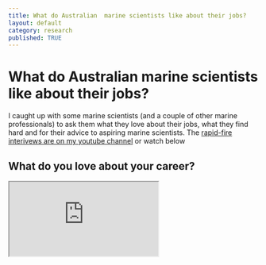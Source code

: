 ```yaml
---
title: What do Australian  marine scientists like about their jobs? 
layout: default
category: research
published: TRUE
---
```


# What do Australian  marine scientists like about their jobs? 

I caught up with some marine scientists (and a couple of other marine professionals) to ask them what they love about their jobs, what they find hard and for their advice to aspiring marine scientists. The [rapid-fire interivews are on my youtube channel](https://www.youtube.com/playlist?list=PLQLsLYsN0bBz84wKxSo0nrVl3v0dGe-8O) or watch below

## What do you love about your career? 

<iframe src="https://www.youtube.com/embed/sw8LAf9HwQA" data-external="1">

## What do you find hard about your career? 

<iframe src="https://www.youtube.com/embed/p4HxONLep7M" data-external="1">

## What's your advice to aspiring marine scientists? 

<iframe src="https://www.youtube.com/embed/9Lw44JPeLT0" data-external="1">


